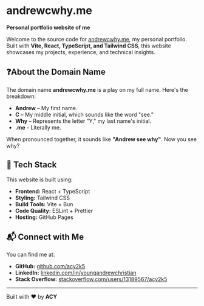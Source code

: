# andrewcwhy.me

**Personal portfolio website of me**

Welcome to the source code for [andrewcwhy.me](https://andrewcwhy.me), my personal portfolio. Built with **Vite, React, TypeScript, and Tailwind CSS**, this website showcases my projects, experience, and technical insights.

## ❓About the Domain Name

The domain name **andrewcwhy.me** is a play on my full name. Here's the breakdown:

-   **Andrew** – My first name.
-   **C** – My middle initial, which sounds like the word "see."
-   **Why** – Represents the letter "Y," my last name's initial.
-   **.me** - Literally me.

When pronounced together, it sounds like **"Andrew see why"**. Now you see why?

## 🚀 Tech Stack

This website is built using:

-   **Frontend:** React + TypeScript
-   **Styling:** Tailwind CSS
-   **Build Tools:** Vite + Bun
-   **Code Quality:** ESLint + Prettier
-   **Hosting:** GitHub Pages

## 📬 Connect with Me

You can find me at:

-   **GitHub:** [github.com/acy2k5](https://github.com/acy2k5)
-   **LinkedIn:** [linkedin.com/in/youngandrewchristian](https://www.linkedin.com/in/youngandrewchristian)
-   **Stack Overflow:** [stackoverflow.com/users/13189567/acy2k5](https://stackoverflow.com/users/13189567/acy2k5)

---

Built with ❤️ by **ACY**
